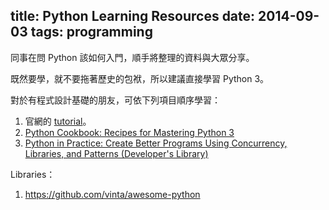 title: Python Learning Resources
date: 2014-09-03
tags: programming
---

同事在問 Python 該如何入門，順手將整理的資料與大眾分享。

既然要學，就不要拖著歷史的包袱，所以建議直接學習 Python 3。

對於有程式設計基礎的朋友，可依下列項目順序學習：

1. 官網的 [tutorial](https://docs.python.org/3/tutorial/)。
2. [Python Cookbook: Recipes for Mastering Python 3](http://shop.oreilly.com/product/0636920027072.do)
3. [Python in Practice: Create Better Programs Using Concurrency, Libraries, and Patterns (Developer's Library)](http://www.amazon.com/Python-Practice-Concurrency-Libraries-Developers/dp/0321905636)

Libraries：

1. https://github.com/vinta/awesome-python
